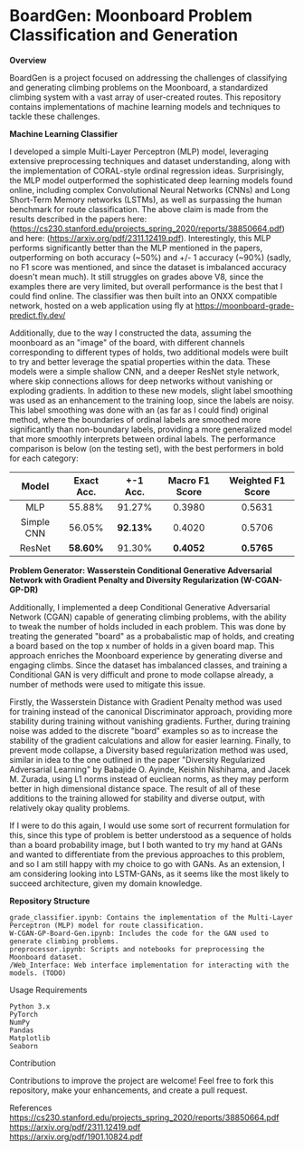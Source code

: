# BoardGen: Moonboard Problem Classification and Generation   
**Overview**

BoardGen is a project focused on addressing the challenges of classifying and generating climbing problems on the Moonboard, a standardized climbing system with a vast array of user-created routes. This repository contains implementations of machine learning models and techniques to tackle these challenges.

**Machine Learning Classifier**

I developed a simple Multi-Layer Perceptron (MLP) model, leveraging extensive preprocessing techniques and dataset understanding, along with the implementation of CORAL-style ordinal regression ideas. Surprisingly, the MLP model outperformed the sophisticated deep learning models found online, including complex Convolutional Neural Networks (CNNs) and Long Short-Term Memory networks (LSTMs),  as well as surpassing the human benchmark for route classification. The above claim is made from the results described in the papers here: (https://cs230.stanford.edu/projects_spring_2020/reports/38850664.pdf) and here: (https://arxiv.org/pdf/2311.12419.pdf). Interestingly, this MLP performs significantly better than the MLP mentioned in the papers, outperforming on both accuracy (~50%) and +/- 1 accuracy (~90%) (sadly, no F1 score was mentioned, and since the dataset is imbalanced accuracy doesn't mean much). It still struggles on grades above V8, since the examples there are very limited, but overall performance is the best that I could find online. The classifier was then built into an ONXX compatible network, hosted on a web application using fly at https://moonboard-grade-predict.fly.dev/

Additionally, due to the way I constructed the data, assuming the moonboard as an "image" of the board, with different channels corresponding to different types of holds, two additional models were built to try and better leverage the spatial properties within the data. These models were a simple shallow CNN, and a deeper ResNet style network, where skip connections allows for deep networks without vanishing or exploding gradients. In addition to these new models, slight label smoothing was used as an enhancement to the training loop, since the labels are noisy. This label smoothing was done with an (as far as I could find) original method, where the boundaries of ordinal labels are smoothed more significantly than non-boundary labels, providing a more generalized model that more smoothly interprets between ordinal labels. The performance comparison is below (on the testing set), with the best performers in bold for each category:

| Model             | Exact Acc. | +-1 Acc. | Macro F1 Score | Weighted F1 Score |
| :---------------: | :--------: | :------: | :------------: | :----------------:
| MLP               |  55.88%    | 91.27%   | 0.3980         | 0.5631
| Simple CNN        |  56.05%    | **92.13%** | 0.4020       | 0.5706
| ResNet            |**58.60%**  | 91.30%   | **0.4052**     | **0.5765**

**Problem Generator: Wasserstein Conditional Generative Adversarial Network with Gradient Penalty and Diversity Regularization (W-CGAN-GP-DR)**

Additionally, I implemented a deep Conditional Generative Adversarial Network (CGAN) capable of generating climbing problems, with the ability to tweak the number of holds included in each problem. This was done by treating the generated "board" as a probabalistic map of holds, and creating a board based on the top x number of holds in a given board map. This approach enriches the Moonboard experience by generating diverse and engaging climbs. Since the dataset has imbalanced classes, and training a Conditional GAN is very difficult and prone to mode collapse already, a number of methods were used to mitigate this issue.   
   
Firstly, the Wasserstein Distance with Gradient Penalty method was used for training instead of the canonical Discriminator approach, providing more stability during training without vanishing gradients. Further, during training noise was added to the discrete "board" examples so as to increase the stability of the gradient calculations and allow for easier learning. Finally, to prevent mode collapse, a Diversity based regularization method was used, similar in idea to the one outlined in the paper "Diversity Regularized Adversarial Learning" by Babajide O. Ayinde, Keishin Nishihama, and Jacek M. Zurada, using L1 norms instead of eucliean norms, as they may perform better in high dimensional distance space. The result of all of these additions to the training allowed for stability and diverse output, with relatively okay quality problems.   
    
If I were to do this again, I would use some sort of recurrent formulation for this, since this type of problem is better understood as a sequence of holds than a board probability image, but I both wanted to try my hand at GANs and wanted to differentiate from the previous approaches to this problem, and so I am still happy with my choice to go with GANs. As an extension, I am considering looking into LSTM-GANs, as it seems like the most likely to succeed architecture, given my domain knowledge.   
   
**Repository Structure**

    grade_classifier.ipynb: Contains the implementation of the Multi-Layer Perceptron (MLP) model for route classification.   
    W-CGAN-GP-Board-Gen.ipynb: Includes the code for the GAN used to generate climbing problems.   
    preprocessor.ipynb: Scripts and notebooks for preprocessing the Moonboard dataset.   
    /Web_Interface: Web interface implementation for interacting with the models. (TODO)   

Usage
Requirements

    Python 3.x
    PyTorch
    NumPy
    Pandas
    Matplotlib
    Seaborn

Contribution

Contributions to improve the project are welcome! Feel free to fork this repository, make your enhancements, and create a pull request.   

References   
https://cs230.stanford.edu/projects_spring_2020/reports/38850664.pdf   
https://arxiv.org/pdf/2311.12419.pdf   
https://arxiv.org/pdf/1901.10824.pdf   
